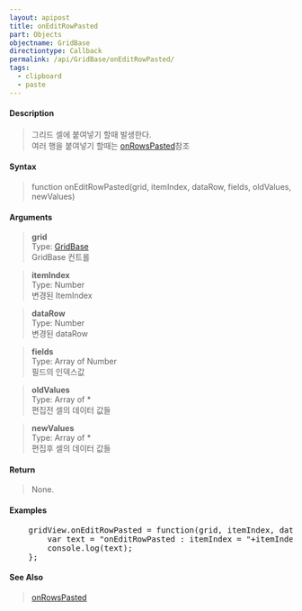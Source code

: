 ```yaml
---
layout: apipost
title: onEditRowPasted
part: Objects
objectname: GridBase
directiontype: Callback
permalink: /api/GridBase/onEditRowPasted/
tags:
  - clipboard
  - paste
---
```



#### Description

> 그리드 셀에 붙여넣기 할때 발생한다.  
> 여러 행을 붙여넣기 할때는 [onRowsPasted](/api/GridBase/onRowsPasted)참조

#### Syntax

> function onEditRowPasted(grid, itemIndex, dataRow, fields, oldValues, newValues)  

#### Arguments

> **grid**  
> Type: [GridBase](/api/GridBase/)  
> GridBase 컨트롤  

> **itemIndex**  
> Type: Number  
> 변경된 ItemIndex  

> **dataRow**  
> Type: Number  
> 변경된 dataRow  

> **fields**  
> Type: Array of Number  
>  필드의 인덱스값  

> **oldValues**  
> Type: Array of *  
> 편집전 셀의 데이터 값들  

> **newValues**  
> Type: Array of *  
> 편집후 셀의 데이터 값들  

#### Return

> None.

#### Examples 

<pre class="prettyprint">
    gridView.onEditRowPasted = function(grid, itemIndex, dataRow, fields, oldValues, newValues){
        var text = "onEditRowPasted : itemIndex = "+itemIndex+", oldValues = "+ oldValues.toString() +", newValues = "+newValues.toString();
        console.log(text);
    };
</pre>

#### See Also
> [onRowsPasted](/api/GridBase/onRowsPasted)